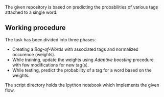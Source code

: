The given repository is based on predicting the probabilities of various tags attached to a single word.  

## Working procedure  
The task has been divided into three phases: 
* Creating a *Bag-of-Words* with associated tags and normalized occurence (weights).
* While training, update the weights using *Adaptive boosting* procedure with few modifications for new tag(s).
* While testing, predict the probability of a tag for a word based on the weights.

The script directory holds the Ipython notebook which implements the given flow.
